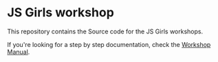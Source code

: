# JS Girls workshop

This repository contains the Source code for the JS Girls workshops.

If you're looking for a step by step documentation, check the [Workshop Manual](https://js-girls.gitbooks.io/workshop/content/).


